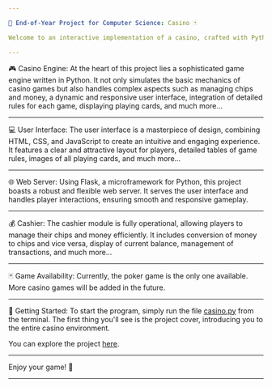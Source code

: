 ```yaml
---

🎲 End-of-Year Project for Computer Science: Casino 🃏

Welcome to an interactive implementation of a casino, crafted with Python 🐍, HTML 📝, CSS 🎨, JavaScript 💻, and Flask 🌶️. This project is a comprehensive end-of-year endeavor for the Computer Science course, designed to provide an engaging and visually appealing gaming experience.

---
```


🎮 Casino Engine: At the heart of this project lies a sophisticated game engine written in Python. It not only simulates the basic mechanics of casino games but also handles complex aspects such as managing chips and money, a dynamic and responsive user interface, integration of detailed rules for each game, displaying playing cards, and much more...

---

💻 User Interface: The user interface is a masterpiece of design, combining HTML, CSS, and JavaScript to create an intuitive and engaging experience. It features a clear and attractive layout for players, detailed tables of game rules, images of all playing cards, and much more...

---

🌐 Web Server: Using Flask, a microframework for Python, this project boasts a robust and flexible web server. It serves the user interface and handles player interactions, ensuring smooth and responsive gameplay.

---

💰 Cashier: The cashier module is fully operational, allowing players to manage their chips and money efficiently. It includes conversion of money to chips and vice versa, display of current balance, management of transactions, and much more...

---

🃏 Game Availability: Currently, the poker game is the only one available. More casino games will be added in the future.

---

🚀 Getting Started: To start the program, simply run the file [casino.py](https://github.com/LucaPontellini/End-of-Year-Project-for-Computer-Science-Poker-/blob/8564d7bf2b64a139bba020c2b050f47c6a91d4e1/casino.py) from the terminal. The first thing you'll see is the project cover, introducing you to the entire casino environment.

You can explore the project [here](https://github.com/LucaPontellini/End-of-Year-Project-for-Computer-Science-Poker-.git).

---

Enjoy your game! 🎉

---
